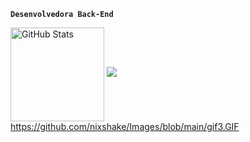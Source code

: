 **`Desenvolvedora Back-End`**

<img 
      align="center" 
      alt="GitHub Stats" 
      height="150" 
      src=" https://github.com/nixshake/Images/blob/main/gif3.GIF" 
  />
  ![]( https://github.com/nixshake/Images/blob/main/gif3.GIF)
  https://github.com/nixshake/Images/blob/main/gif3.GIF
